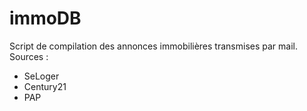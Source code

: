 # immoDB
Script de compilation des annonces immobilières transmises par mail. Sources :
- SeLoger
- Century21
- PAP